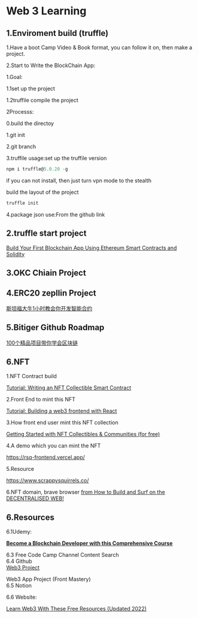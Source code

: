 # Web 3 Learning



## 1.Enviroment build (truffle)  

1.Have a boot Camp Video & Book format, you can follow it on, then make a project.  

2.Start to Write the BlockChain App:

1.Goal:

1.1set up the project

1.2truffile compile the project



2Processs:  

0.build the directoy

1.git init

2.git branch

3.truffile usage:set up the truffile version

```javascript
npm i truffle@5.0.20 -g
```

if you can not install, then just turn vpn mode to the stealth

build the layout of the project

```javascript
truffle init
```



4.package json use:From the github link


## 2.truffle start project


[Build Your First Blockchain App Using Ethereum Smart Contracts and Solidity](https://www.youtube.com/watch?v=coQ5dg8wM2o)


## 3.OKC Chiain Project

## 4.ERC20 zepllin Project

[斯坦福大牛1小时教会你开发智能合约](https://www.youtube.com/watch?v=mEviHi6DhPo)

## 5.Bitiger Github Roadmap
[100个精品项目带你学会区块链](https://github.com/Fabsqrt/BitTiger/tree/master/Blockchain)

## 6.NFT

1.NFT Contract build

[Tutorial: Writing an NFT Collectible Smart Contract](https://medium.com/scrappy-squirrels/tutorial-writing-an-nft-collectible-smart-contract-9c7e235e96da)

2.Front End to mint this NFT

[Tutorial: Building a web3 frontend with React](https://medium.com/scrappy-squirrels/tutorial-building-a-web3-frontend-with-react-e0a87ea3bad)

3.How front end user mint this NFT collection

[Getting Started with NFT Collectibles & Communities (for free)](https://medium.com/scrappy-squirrels/getting-started-with-nft-collectibles-communities-for-free-24bab021a97)

4.A demo which you can mint the NFT

https://rsq-frontend.vercel.app/

5.Resource

https://www.scrappysquirrels.co/

6.NFT domain, brave browser
[from How to Build and Surf on the DECENTRALISED WEB!](https://www.youtube.com/watch?v=NQI4-7MkisI)

## 6.Resources

6.1Udemy:

[**Become a Blockchain Developer with this Comprehensive Course**](https://www.udemy.com/course/comprehensive-ethereum-blockchain-developer-course/?ranMID=39197&ranEAID=SAyYsTvLiGQ&ranSiteID=SAyYsTvLiGQ-gW6zwWQwPRoIE4uuJ2DHjw&LSNPUBID=SAyYsTvLiGQ&utm_source=aff-campaign&utm_medium=udemyads)

6.3 Free Code Camp Channel Content Search   
6.4 Github   
[Web3 Project](https://github.com/GlennOu66304/Full-Stack-Development/blob/1ea05723b97b95c1787194cc326ac2d3ade6f040/Web3/Web%203%20project.md)  

Web3 App Project (Front Mastery)    
6.5 Notion    

6.6 Website:

[Learn Web3 With These Free Resources (Updated 2022)](https://web3.career/learn-web3)



